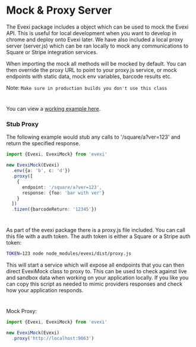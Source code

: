 # Mock & Proxy Server
The Evexi package includes a object which can be used to mock the Evexi API. This is useful for local development when you want to develop in chrome and deploy onto Evexi later. We have also included a local proxy server (server.js) which can be ran locally to mock any communications to Square or Stripe integration services.

When importing the mock all methods will be mocked by default. You can then override the proxy URL to point to your proxy.js service, or mock endpoints with static data, mock env variables, barcode results etc.

Note: `Make sure in production builds you don't use this class`

#

You can view a [working example here](./src/index.ts).

### Stub Proxy
The following example would stub any calls to '/square/a?ver=123' and return the specified response.
````typescript
import {Evexi, EvexiMock} from 'evexi'

new EvexiMock(Evexi)
  .env({a: 'b', c: 'd'})
  .proxy([
    {
      endpoint: '/square/a?ver=123',
      response: {foo: 'bar with ver'}
    }
  ])
  .tizen({barcodeReturn: '12345'})
````

#

As part of the evexi package there is a proxy.js file included. You can call this file with a auth token. The auth token is either a Square or a Stripe auth token:
````bash
TOKEN=123 node node_modules/evexi/dist/proxy.js
````
This will start a service which will expose all endpoints that you can then direct EvexiMock class to proxy to. This can be used to check against live and sandbox data when working on your application locally. If you like you can copy this script as needed to mimic providers responses and check how your application responds.

#


Mock Proxy:
````typescript
import {Evexi, EvexiMock} from 'evexi'

new EvexiMock(Evexi)
  .proxy('http://localhost:9063')
````